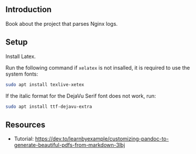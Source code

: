 ## Introduction

Book about the project that parses Nginx logs.

## Setup

Install Latex.

Run the following command if `xelatex` is not insalled, it is required to use the system fonts:

```bash
sudo apt install texlive-xetex
```

If the italic format for the DejaVu Serif font does not work, run:

```bash
sudo apt install ttf-dejavu-extra
```

## Resources

- Tutorial: <https://dev.to/learnbyexample/customizing-pandoc-to-generate-beautiful-pdfs-from-markdown-3lbj>
